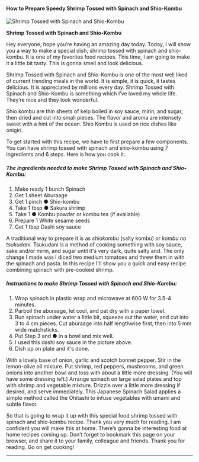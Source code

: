             

#### How to Prepare Speedy Shrimp Tossed with Spinach and Shio-Kombu

![Shrimp Tossed with Spinach and Shio-Kombu](https://img-global.cpcdn.com/recipes/6511452207710208/751x532cq70/shrimp-tossed-with-spinach-and-shio-kombu-recipe-main-photo.jpg)

**Shrimp Tossed with Spinach and Shio-Kombu**

Hey everyone, hope you’re having an amazing day today. Today, I will show you a way to make a special dish, shrimp tossed with spinach and shio-kombu. It is one of my favorites food recipes. This time, I am going to make it a little bit tasty. This is gonna smell and look delicious.

Shrimp Tossed with Spinach and Shio-Kombu is one of the most well liked of current trending meals in the world. It is simple, it is quick, it tastes delicious. It is appreciated by millions every day. Shrimp Tossed with Spinach and Shio-Kombu is something which I’ve loved my whole life. They’re nice and they look wonderful.

Shio kombu are thin sheets of kelp boiled in soy sauce, mirin, and sugar, then dried and cut into small pieces. The flavor and aroma are intensely sweet with a hint of the ocean. Shio Kombu is used on rice dishes like onigiri.

To get started with this recipe, we have to first prepare a few components. You can have shrimp tossed with spinach and shio-kombu using 7 ingredients and 6 steps. Here is how you cook it.

##### The ingredients needed to make Shrimp Tossed with Spinach and Shio-Kombu:

1.  Make ready 1 bunch Spinach
2.  Get 1 sheet Aburaage
3.  Get 1 pinch ● Shio-kombu
4.  Take 1 tbsp ● Sakura shrimp
5.  Take 1 ● Kombu powder or kombu tea (if available)
6.  Prepare 1 White sesame seeds
7.  Get 1 tbsp Dashi soy sauce

A traditional way to prepare it is as _shiokombu_ (salty kombu) or _kombu no tsukudani_. Tsukudani is a method of cooking something with soy sauce, sake and/or mirin, and sugar until it's very dark, quite salty and. The only change I made was I diced two medium tomatoes and threw them in with the spinach and pasta. In this recipe I'll show you a quick and easy recipe combining spinach with pre-cooked shrimp.

##### Instructions to make Shrimp Tossed with Spinach and Shio-Kombu:

1.  Wrap spinach in plastic wrap and microwave at 600 W for 3.5-4 minutes.
2.  Parboil the aburaage, let cool, and pat dry with a paper towel.
3.  Run spinach under water a little bit, squeeze out the water, and cut into 3 to 4 cm pieces. Cut aburaage into half lengthwise first, then into 5 mm wide matchsticks.
4.  Put Step 3 and ● in a bowl and mix well.
5.  I used this dashi soy sauce in the picture above.
6.  Dish up on plate and it's done.

With a lovely base of onion, garlic and scotch bonnet pepper. Stir in the lemon-olive oil mixture. Put shrimp, red peppers, mushrooms, and green onions into another bowl and toss with about a little more dressing. (You will have some dressing left.) Arrange spinach on large salad plates and top with shrimp and vegetable mixture. Drizzle over a little more dressing if desired, and serve immediately. This Japanese Spinach Salad applies a simple method called the Ohitashi to infuse vegetables with umami and subtle flavor.

So that is going to wrap it up with this special food shrimp tossed with spinach and shio-kombu recipe. Thank you very much for reading. I am confident you will make this at home. There’s gonna be interesting food at home recipes coming up. Don’t forget to bookmark this page on your browser, and share it to your family, colleague and friends. Thank you for reading. Go on get cooking!

* * *